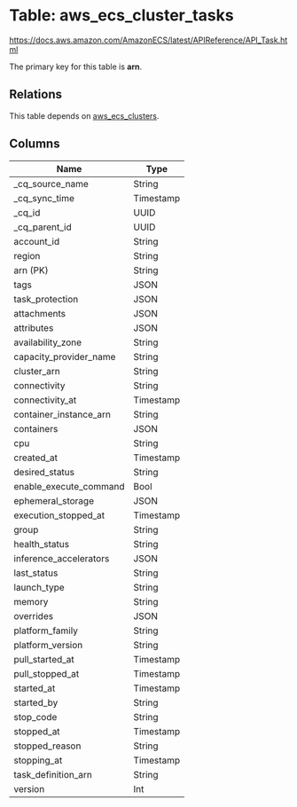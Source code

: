 # Table: aws_ecs_cluster_tasks

https://docs.aws.amazon.com/AmazonECS/latest/APIReference/API_Task.html

The primary key for this table is **arn**.

## Relations
This table depends on [aws_ecs_clusters](aws_ecs_clusters.md).


## Columns
| Name          | Type          |
| ------------- | ------------- |
|_cq_source_name|String|
|_cq_sync_time|Timestamp|
|_cq_id|UUID|
|_cq_parent_id|UUID|
|account_id|String|
|region|String|
|arn (PK)|String|
|tags|JSON|
|task_protection|JSON|
|attachments|JSON|
|attributes|JSON|
|availability_zone|String|
|capacity_provider_name|String|
|cluster_arn|String|
|connectivity|String|
|connectivity_at|Timestamp|
|container_instance_arn|String|
|containers|JSON|
|cpu|String|
|created_at|Timestamp|
|desired_status|String|
|enable_execute_command|Bool|
|ephemeral_storage|JSON|
|execution_stopped_at|Timestamp|
|group|String|
|health_status|String|
|inference_accelerators|JSON|
|last_status|String|
|launch_type|String|
|memory|String|
|overrides|JSON|
|platform_family|String|
|platform_version|String|
|pull_started_at|Timestamp|
|pull_stopped_at|Timestamp|
|started_at|Timestamp|
|started_by|String|
|stop_code|String|
|stopped_at|Timestamp|
|stopped_reason|String|
|stopping_at|Timestamp|
|task_definition_arn|String|
|version|Int|